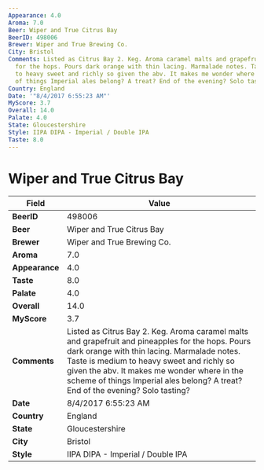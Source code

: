 ```yaml
---
Appearance: 4.0
Aroma: 7.0
Beer: Wiper and True Citrus Bay
BeerID: 498006
Brewer: Wiper and True Brewing Co.
City: Bristol
Comments: Listed as Citrus Bay 2. Keg. Aroma caramel malts and grapefruit and pineapples
  for the hops. Pours dark orange with thin lacing. Marmalade notes. Taste is medium
  to heavy sweet and richly so given the abv. It makes me wonder where in the scheme
  of things Imperial ales belong? A treat? End of the evening? Solo tasting?
Country: England
Date: '"8/4/2017 6:55:23 AM"'
MyScore: 3.7
Overall: 14.0
Palate: 4.0
State: Gloucestershire
Style: IIPA DIPA - Imperial / Double IPA
Taste: 8.0
---
```


# Wiper and True Citrus Bay

| Field         | Value |
|---------------|-------|
| **BeerID** | 498006 |
| **Beer** | Wiper and True Citrus Bay |
| **Brewer** | Wiper and True Brewing Co. |
| **Aroma** | 7.0 |
| **Appearance** | 4.0 |
| **Taste** | 8.0 |
| **Palate** | 4.0 |
| **Overall** | 14.0 |
| **MyScore** | 3.7 |
| **Comments** | Listed as Citrus Bay 2. Keg. Aroma caramel malts and grapefruit and pineapples for the hops. Pours dark orange with thin lacing. Marmalade notes. Taste is medium to heavy sweet and richly so given the abv. It makes me wonder where in the scheme of things Imperial ales belong? A treat? End of the evening? Solo tasting? |
| **Date** | 8/4/2017 6:55:23 AM |
| **Country** | England |
| **State** | Gloucestershire |
| **City** | Bristol |
| **Style** | IIPA DIPA - Imperial / Double IPA |
